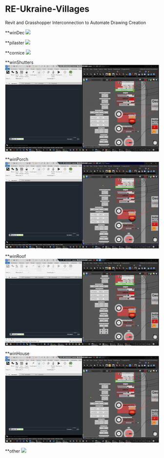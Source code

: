 # RE-Ukraine-Villages
 Revit and Grasshopper Interconnection to Automate Drawing Creation

**winDec
![](https://github.com/skibadubskiybadubs/RE-Ukraine-Villages/blob/main/utils/gifs/winDec.gif)

**pilaster
![](https://github.com/skibadubskiybadubs/RE-Ukraine-Villages/blob/main/utils/gifs/pilaster.gif)

**cornice
![](https://github.com/skibadubskiybadubs/RE-Ukraine-Villages/blob/main/utils/gifs/cornice.gif)

**winShutters
![](https://github.com/skibadubskiybadubs/RE-Ukraine-Villages/blob/main/utils/gifs/winShutters.gif)

**winPorch
![](https://github.com/skibadubskiybadubs/RE-Ukraine-Villages/blob/main/utils/gifs/winPorch.gif)

**winRoof
![](https://github.com/skibadubskiybadubs/RE-Ukraine-Villages/blob/main/utils/gifs/winRoof.gif)

**winHouse
![](https://github.com/skibadubskiybadubs/RE-Ukraine-Villages/blob/main/utils/gifs/winHouse.gif)

**other
![](https://github.com/skibadubskiybadubs/RE-Ukraine-Villages/blob/main/utils/gifs/other.gif)